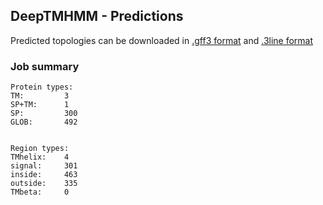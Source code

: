 ## DeepTMHMM - Predictions
Predicted topologies can be downloaded in [.gff3 format](TMRs.gff3) and [.3line format](predicted_topologies.3line)
### Job summary
```
Protein types:
TM:			3
SP+TM:		1
SP:			300
GLOB:		492


Region types:
TMhelix:	4
signal:		301
inside:		463
outside:	335
TMbeta:		0
```
